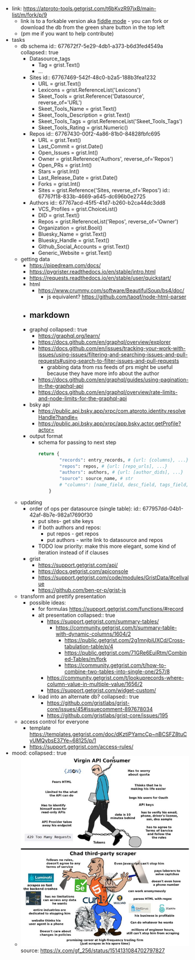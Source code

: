 - link: https://atproto-tools.getgrist.com/t6bKvzR97jxB/main-list/m/fork/p/9
	- link is to a forkable version aka [fiddle mode](https://support.getgrist.com/glossary/#fiddle-mode) - you can fork or download the db from the green share button in the top left
	- (pm me if you want to help contribute)
- tasks
	- db schema
	  id:: 677672f7-5e29-4db1-a373-b6d3fed4549a
	  collapsed:: true
		- Datasource_tags
			- Tag = grist.Text()
			- ...
		- Sites
		  id:: 67767469-542f-48c0-b2a5-188b3fea1232
			- URL = grist.Text()
			- Lexicons = grist.ReferenceList('Lexicons')
			- Skeet_Tools = grist.Reference('Datasource', reverse_of='URL')
			- Skeet_Tools_Name = grist.Text()
			- Skeet_Tools_Description = grist.Text()
			- Skeet_Tools_Tags = grist.ReferenceList('Skeet_Tools_Tags')
			- Skeet_Tools_Rating = grist.Numeric()
		- Repos
		  id:: 67767430-00f2-4a86-81b0-84828fbfc695
			- URL = grist.Text()
			- Last_Commit = grist.Date()
			- Open_Issues = grist.Int()
			- Owner = grist.Reference('Authors', reverse_of='Repos')
			- Open_PRs = grist.Int()
			- Stars = grist.Int()
			- Last_Release_Date = grist.Date()
			- Forks = grist.Int()
			- Sites = grist.Reference('Sites, reverse_of='Repos')
			  id:: 67767f18-833b-4669-a645-dc696b0e2725
		- Authors
		  id:: 67767acd-45f5-41d7-b260-b2ca44dc3dd8
			- VCS_Profiles = grist.ChoiceList()
			- DID = grist.Text()
			- Repos = grist.ReferenceList('Repos', reverse_of='Owner')
			- Organization = grist.Bool()
			- Bluesky_Name = grist.Text()
			- Bluesky_Handle = grist.Text()
			- Github_Social_Accounts = grist.Text()
			- Generic_Website = grist.Text()
	- getting data
		- https://pipedream.com/docs/
		- https://pygrister.readthedocs.io/en/stable/intro.html
		- https://requests.readthedocs.io/en/stable/user/quickstart/
		- html
			- https://www.crummy.com/software/BeautifulSoup/bs4/doc/
				- js equivalent? https://github.com/taoqf/node-html-parser
		- markdown
			-
		- graphql
		  collapsed:: true
			- https://graphql.org/learn/
			- https://docs.github.com/en/graphql/overview/explorer
			- https://docs.github.com/en/issues/tracking-your-work-with-issues/using-issues/filtering-and-searching-issues-and-pull-requests#using-search-to-filter-issues-and-pull-requests
				- grabbing data from rss feeds of prs might be useful because they have more info about the author
			- https://docs.github.com/en/graphql/guides/using-pagination-in-the-graphql-api
			- https://docs.github.com/en/graphql/overview/rate-limits-and-node-limits-for-the-graphql-api
		- bsky api
			- https://public.api.bsky.app/xrpc/com.atproto.identity.resolveHandle?handle=<handle>
			- https://public.api.bsky.app/xrpc/app.bsky.actor.getProfile?actor=<did>
		- output format
			- schema for passing to next step
			  ```python
			  return {
			          "records": entry_records, # {url: {columns}, ...} 
			          "repos": repos, # {url: [repo_urls], ...}
			          "authors": authors, # {url: [author_dids], ...}
			          "source": source_name, # str
			          # "columns": [name_field, desc_field, tags_field, rating_field], # any extra besides the four hardcoded standard ones
			      }
			  ```
	- updating
		- order of ops per datasource (single table):
		  id:: 677957dd-04b1-42af-8b7e-982a17690f30
			- put sites- get site keys
			- if both authors and repos:
				- put repos - get repos
				- put authors - write link to datasource and repos
			- TODO low priority: make this more elegant, some kind of iteration instead of if clauses
		- grist
			- https://support.getgrist.com/api/
			- https://docs.getgrist.com/apiconsole
			- https://support.getgrist.com/code/modules/GristData/#cellvalue
			- https://github.com/ben-pr-p/grist-js
	- transform and prettify presentation
		- possible ideas:
			- for formulas https://support.getgrist.com/functions/#record
			- alt presentation
			  collapsed:: true
				- https://support.getgrist.com/summary-tables/
					- https://community.getgrist.com/t/summary-table-with-dynamic-columns/1604/2
						- https://public.getgrist.com/2g1mnjbiUXCd/Cross-tabulation-table/p/4
						- https://public.getgrist.com/71GRe6EuiRtm/Combined-Tables/m/fork
						- https://community.getgrist.com/t/how-to-combine-two-tables-into-single-one/257/8
				- https://community.getgrist.com/t/lookuprecords-where-column-value-in-multiple-value/1656/2
				- https://support.getgrist.com/widget-custom/
			- load into an alternate db?
			  collapsed:: true
				- https://github.com/gristlabs/grist-core/issues/45#issuecomment-897678034
				- https://github.com/gristlabs/grist-core/issues/195
	- access control for everyone
		- template https://templates.getgrist.com/doc/dKztiPYamcCp~nBCSFZ8tuCyUMQybsE37Ye~68125/p/1
		- https://support.getgrist.com/access-rules/
- mood:
  collapsed:: true
	- ![image.png](../assets/image_1735320252579_0.png) 
	  source: https://x.com/gf_256/status/1514131084702797827